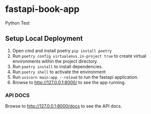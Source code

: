 # fastapi-book-app
Python Test


## Setup Local Deployment
1. Open cmd and install poetry `pip install poetry`
2. Run `poetry config virtualenvs.in-project true` to create virtual environments within the project directory.
3. Run `poetry install` to install dependencies.
4. Run `poetry shell` to activate the environment 
5. Run `uvicorn main:app --reload` to run the fastapi application.
6. Browse to http://127.0.0.1:8000/ to see the app running.

### API DOCS
Browse to http://127.0.0.1:8000/docs to see the API docs.